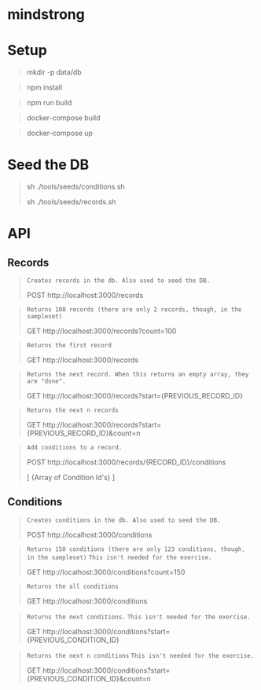 # mindstrong

# Setup

> mkdir -p data/db

> npm install

> npm run build

> docker-compose build

> docker-compose up

# Seed the DB

> sh ./tools/seeds/conditions.sh
> 
> sh ./tools/seeds/records.sh

# API

## Records

> `Creates records in the db. Also used to seed the DB.`
> 
> POST http://localhost:3000/records

> `Returns 100 records (there are only 2 records, though, in the sampleset)`
> 
> GET http://localhost:3000/records?count=100

> `Returns the first record`
> 
> GET http://localhost:3000/records

> `Returns the next record. When this returns an empty array, they are "done".`
> 
> GET http://localhost:3000/records?start={PREVIOUS_RECORD_ID}

> `Returns the next n records`
> 
> GET http://localhost:3000/records?start={PREVIOUS_RECORD_ID}&count=n

> `Add conditions to a record.`
> 
> POST http://localhost:3000/records/{RECORD_ID}/conditions
>
> [ {Array of Condition Id's} ]

## Conditions

> `Creates conditions in the db. Also used to seed the DB.`
> 
> POST http://localhost:3000/conditions

> `Returns 150 conditions (there are only 123 conditions, though, in the sampleset)`
> `This isn't needed for the exercise.`
> 
> GET http://localhost:3000/conditions?count=150

> `Returns the all conditions`
> 
> GET http://localhost:3000/conditions

> `Returns the next conditions.`
> `This isn't needed for the exercise.`
> 
> GET http://localhost:3000/conditions?start={PREVIOUS_CONDITION_ID}

> `Returns the next n conditions`
> `This isn't needed for the exercise.`
> 
> GET http://localhost:3000/conditions?start={PREVIOUS_CONDITION_ID}&count=n

